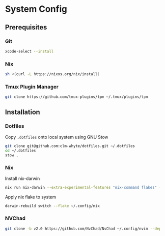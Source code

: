 # System Config
## Prerequisites
### Git
```sh
xcode-select --install
```

### Nix
```sh
sh <(curl -L https://nixos.org/nix/install)
```

### Tmux Plugin Manager
```sh
git clone https://github.com/tmux-plugins/tpm ~/.tmux/plugins/tpm
```

## Installation
### Dotfiles
Copy `.dotfiles` onto local system using GNU Stow
```sh
git clone git@github.com:clm-whyte/dotfiles.git ~/.dotfiles
cd ~/.dotfiles
stow .
```

### Nix
Install nix-darwin
```sh
nix run nix-darwin --extra-experimental-features "nix-command flakes" -- switch --flake ~/.config/nix
```
Apply nix flake to system
```sh
darwin-rebuild switch --flake ~/.config/nix
```

### NVChad
```sh
git clone -b v2.0 https://github.com/NvChad/NvChad ~/.config/nvim --depth 1
```
